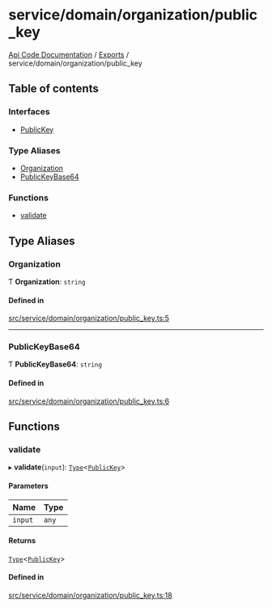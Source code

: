 # service/domain/organization/public\_key
 
[Api Code Documentation](../README.md) / [Exports](../modules.md) / service/domain/organization/public\_key

## Table of contents

### Interfaces

- [PublicKey](../interfaces/service_domain_organization_public_key.PublicKey.md)

### Type Aliases

- [Organization](service_domain_organization_public_key.md#organization)
- [PublicKeyBase64](service_domain_organization_public_key.md#publickeybase64)

### Functions

- [validate](service_domain_organization_public_key.md#validate)

## Type Aliases

### Organization

Ƭ **Organization**: `string`

#### Defined in

[src/service/domain/organization/public_key.ts:5](https://github.com/openkfw/TruBudget/blob/2e43ea7/api/src/service/domain/organization/public_key.ts#L5)

___

### PublicKeyBase64

Ƭ **PublicKeyBase64**: `string`

#### Defined in

[src/service/domain/organization/public_key.ts:6](https://github.com/openkfw/TruBudget/blob/2e43ea7/api/src/service/domain/organization/public_key.ts#L6)

## Functions

### validate

▸ **validate**(`input`): [`Type`](result.md#type)\<[`PublicKey`](../interfaces/service_domain_organization_public_key.PublicKey.md)\>

#### Parameters

| Name | Type |
| :------ | :------ |
| `input` | `any` |

#### Returns

[`Type`](result.md#type)\<[`PublicKey`](../interfaces/service_domain_organization_public_key.PublicKey.md)\>

#### Defined in

[src/service/domain/organization/public_key.ts:18](https://github.com/openkfw/TruBudget/blob/2e43ea7/api/src/service/domain/organization/public_key.ts#L18)
